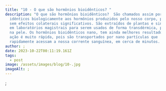 ```yaml
---
title: "10 - O que são hormônios bioidênticos? "
description: "O que são hormônios bioidênticos?  São chamados assim por serem
  idênticos biologicamente aos hormônios produzidos pelo nosso corpo, portanto,
  sem efeitos colaterais significativos. São extraídos de plantas e sintetizados
  em laboratórios magistrais para serem usados de forma transdérmica, passados
  na pele. Os hormônios bioidênticos nano, tem ainda melhores resultados pois a
  ação é muito rápida, pois são transportados por nano partículas que
  rapidamente acessam a nossa corrente sanguínea, em cerca de minutos. "
author: ;
date: 2023-10-22T00:11:19.161Z
tags:
  - post
image: /assets/images/blog/10-.jpg
imageAlt: ;
---
```

;